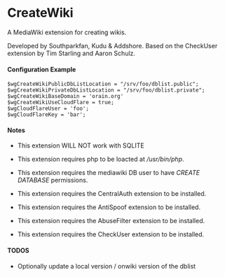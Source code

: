 CreateWiki
==========

A MediaWiki extension for creating wikis.

Developed by Southparkfan, Kudu & Addshore.
Based on the CheckUser extension by Tim Starling and Aaron Schulz.

#### Configuration Example
    $wgCreateWikiPublicDbListLocation = "/srv/foo/dblist.public";
    $wgCreateWikiPrivateDbListLocation = "/srv/foo/dblist.private";
    $wgCreateWikiBaseDomain = 'orain.org'
    $wgCreateWikiUseCloudFlare = true;
    $wgCloudFlareUser = 'foo';
    $wgCloudFlareKey = 'bar';

#### Notes
 - This extension WILL NOT work with SQLITE
 - This extension requires php to be loacted at */usr/bin/php*.
 - This extension requires the mediawiki DB user to have *CREATE DATABASE* permissions.

 - This extension requires the CentralAuth extension to be installed.
 - This extension requires the AntiSpoof extension to be installed.
 - This extension requires the AbuseFilter extension to be installed.
 - This extension requires the CheckUser extension to be installed.

 #### TODOS
  - Optionally update a local version / onwiki version of the dblist
